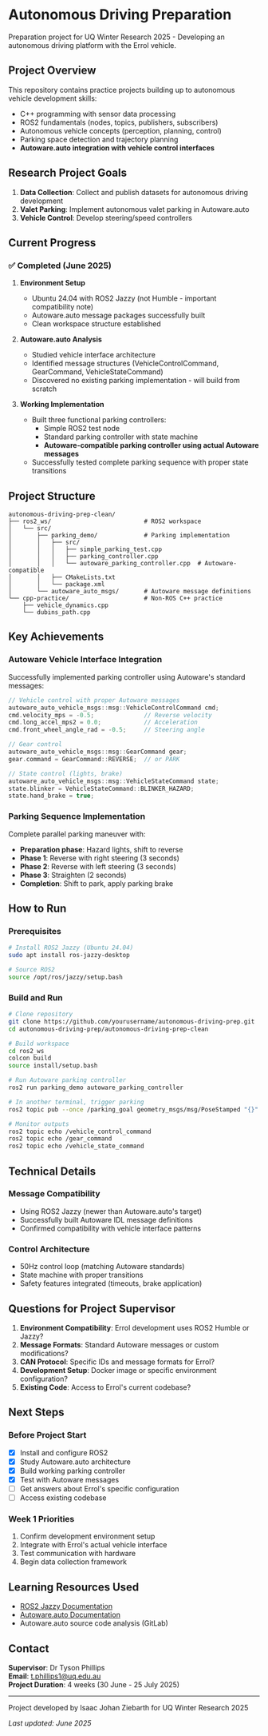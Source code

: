 # Autonomous Driving Preparation

Preparation project for UQ Winter Research 2025 - Developing an autonomous driving platform with the Errol vehicle.

## Project Overview

This repository contains practice projects building up to autonomous vehicle development skills:
- C++ programming with sensor data processing
- ROS2 fundamentals (nodes, topics, publishers, subscribers)
- Autonomous vehicle concepts (perception, planning, control)
- Parking space detection and trajectory planning
- **Autoware.auto integration with vehicle control interfaces**

## Research Project Goals

1. **Data Collection**: Collect and publish datasets for autonomous driving development
2. **Valet Parking**: Implement autonomous valet parking in Autoware.auto
3. **Vehicle Control**: Develop steering/speed controllers

## Current Progress

### ✅ Completed (June 2025)

1. **Environment Setup**
   - Ubuntu 24.04 with ROS2 Jazzy (not Humble - important compatibility note)
   - Autoware.auto message packages successfully built
   - Clean workspace structure established

2. **Autoware.auto Analysis**
   - Studied vehicle interface architecture
   - Identified message structures (VehicleControlCommand, GearCommand, VehicleStateCommand)
   - Discovered no existing parking implementation - will build from scratch

3. **Working Implementation**
   - Built three functional parking controllers:
     - Simple ROS2 test node
     - Standard parking controller with state machine
     - **Autoware-compatible parking controller using actual Autoware messages**
   - Successfully tested complete parking sequence with proper state transitions

## Project Structure

```
autonomous-driving-prep-clean/
├── ros2_ws/                          # ROS2 workspace
│   └── src/
│       ├── parking_demo/             # Parking implementation
│       │   ├── src/
│       │   │   ├── simple_parking_test.cpp
│       │   │   ├── parking_controller.cpp
│       │   │   └── autoware_parking_controller.cpp  # Autoware-compatible
│       │   ├── CMakeLists.txt
│       │   └── package.xml
│       └── autoware_auto_msgs/       # Autoware message definitions
└── cpp-practice/                     # Non-ROS C++ practice
    ├── vehicle_dynamics.cpp
    └── dubins_path.cpp
```

## Key Achievements

### Autoware Vehicle Interface Integration

Successfully implemented parking controller using Autoware's standard messages:

```cpp
// Vehicle control with proper Autoware messages
autoware_auto_vehicle_msgs::msg::VehicleControlCommand cmd;
cmd.velocity_mps = -0.5;              // Reverse velocity
cmd.long_accel_mps2 = 0.0;            // Acceleration
cmd.front_wheel_angle_rad = -0.5;     // Steering angle

// Gear control
autoware_auto_vehicle_msgs::msg::GearCommand gear;
gear.command = GearCommand::REVERSE;  // or PARK

// State control (lights, brake)
autoware_auto_vehicle_msgs::msg::VehicleStateCommand state;
state.blinker = VehicleStateCommand::BLINKER_HAZARD;
state.hand_brake = true;
```

### Parking Sequence Implementation

Complete parallel parking maneuver with:
- **Preparation phase**: Hazard lights, shift to reverse
- **Phase 1**: Reverse with right steering (3 seconds)
- **Phase 2**: Reverse with left steering (3 seconds)
- **Phase 3**: Straighten (2 seconds)
- **Completion**: Shift to park, apply parking brake

## How to Run

### Prerequisites
```bash
# Install ROS2 Jazzy (Ubuntu 24.04)
sudo apt install ros-jazzy-desktop

# Source ROS2
source /opt/ros/jazzy/setup.bash
```

### Build and Run
```bash
# Clone repository
git clone https://github.com/yourusername/autonomous-driving-prep.git
cd autonomous-driving-prep/autonomous-driving-prep-clean

# Build workspace
cd ros2_ws
colcon build
source install/setup.bash

# Run Autoware parking controller
ros2 run parking_demo autoware_parking_controller

# In another terminal, trigger parking
ros2 topic pub --once /parking_goal geometry_msgs/msg/PoseStamped "{}"

# Monitor outputs
ros2 topic echo /vehicle_control_command
ros2 topic echo /gear_command
ros2 topic echo /vehicle_state_command
```

## Technical Details

### Message Compatibility
- Using ROS2 Jazzy (newer than Autoware.auto's target)
- Successfully built Autoware IDL message definitions
- Confirmed compatibility with vehicle interface patterns

### Control Architecture
- 50Hz control loop (matching Autoware standards)
- State machine with proper transitions
- Safety features integrated (timeouts, brake application)

## Questions for Project Supervisor

1. **Environment Compatibility**: Errol development uses ROS2 Humble or Jazzy?
2. **Message Formats**: Standard Autoware messages or custom modifications?
3. **CAN Protocol**: Specific IDs and message formats for Errol?
4. **Development Setup**: Docker image or specific environment configuration?
5. **Existing Code**: Access to Errol's current codebase?

## Next Steps

### Before Project Start
- [x] Install and configure ROS2
- [x] Study Autoware.auto architecture
- [x] Build working parking controller
- [x] Test with Autoware messages
- [ ] Get answers about Errol's specific configuration
- [ ] Access existing codebase

### Week 1 Priorities
1. Confirm development environment setup
2. Integrate with Errol's actual vehicle interface
3. Test communication with hardware
4. Begin data collection framework

## Learning Resources Used

- [ROS2 Jazzy Documentation](https://docs.ros.org/en/jazzy/)
- [Autoware.auto Documentation](https://autowarefoundation.github.io/autoware.auto/AutowareAuto/)
- Autoware.auto source code analysis (GitLab)

## Contact

**Supervisor**: Dr Tyson Phillips  
**Email**: t.phillips1@uq.edu.au  
**Project Duration**: 4 weeks (30 June - 25 July 2025)

---

Project developed by Isaac Johan Ziebarth for UQ Winter Research 2025

*Last updated: June 2025*